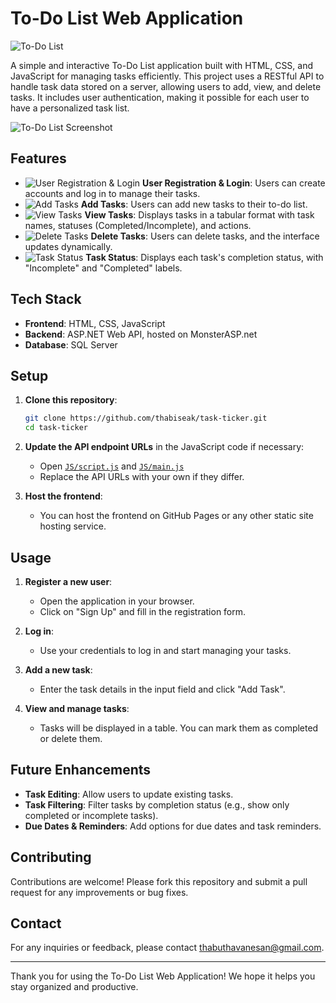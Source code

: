 # To-Do List Web Application

![To-Do List](https://media.giphy.com/media/l0HlNQ03J5JxX6lva/giphy.gif)

A simple and interactive To-Do List application built with HTML, CSS, and JavaScript for managing tasks efficiently. This project uses a RESTful API to handle task data stored on a server, allowing users to add, view, and delete tasks. It includes user authentication, making it possible for each user to have a personalized task list.

![To-Do List Screenshot](screenshot.png)

## Features

- ![User Registration & Login](https://img.shields.io/badge/User%20Registration%20%26%20Login-%E2%9C%94%EF%B8%8F-brightgreen) **User Registration & Login**: Users can create accounts and log in to manage their tasks.
- ![Add Tasks](https://img.shields.io/badge/Add%20Tasks-%E2%9C%94%EF%B8%8F-brightgreen) **Add Tasks**: Users can add new tasks to their to-do list.
- ![View Tasks](https://img.shields.io/badge/View%20Tasks-%E2%9C%94%EF%B8%8F-brightgreen) **View Tasks**: Displays tasks in a tabular format with task names, statuses (Completed/Incomplete), and actions.
- ![Delete Tasks](https://img.shields.io/badge/Delete%20Tasks-%E2%9C%94%EF%B8%8F-brightgreen) **Delete Tasks**: Users can delete tasks, and the interface updates dynamically.
- ![Task Status](https://img.shields.io/badge/Task%20Status-%E2%9C%94%EF%B8%8F-brightgreen) **Task Status**: Displays each task's completion status, with "Incomplete" and "Completed" labels.

## Tech Stack

- **Frontend**: HTML, CSS, JavaScript
- **Backend**: ASP.NET Web API, hosted on MonsterASP.net
- **Database**: SQL Server

## Setup

1. **Clone this repository**:
    ```sh
    git clone https://github.com/thabiseak/task-ticker.git
    cd task-ticker
    ```

2. **Update the API endpoint URLs** in the JavaScript code if necessary:
    - Open [`JS/script.js`](JS/script.js) and [`JS/main.js`](JS/main.js)
    - Replace the API URLs with your own if they differ.

3. **Host the frontend**:
    - You can host the frontend on GitHub Pages or any other static site hosting service.

## Usage

1. **Register a new user**:
    - Open the application in your browser.
    - Click on "Sign Up" and fill in the registration form.

2. **Log in**:
    - Use your credentials to log in and start managing your tasks.

3. **Add a new task**:
    - Enter the task details in the input field and click "Add Task".

4. **View and manage tasks**:
    - Tasks will be displayed in a table. You can mark them as completed or delete them.

## Future Enhancements

- **Task Editing**: Allow users to update existing tasks.
- **Task Filtering**: Filter tasks by completion status (e.g., show only completed or incomplete tasks).
- **Due Dates & Reminders**: Add options for due dates and task reminders.

## Contributing

Contributions are welcome! Please fork this repository and submit a pull request for any improvements or bug fixes.

## Contact

For any inquiries or feedback, please contact [thabuthavanesan@gmail.com](mailto:thabuthavanesan@gmail.com).

---

Thank you for using the To-Do List Web Application! We hope it helps you stay organized and productive.